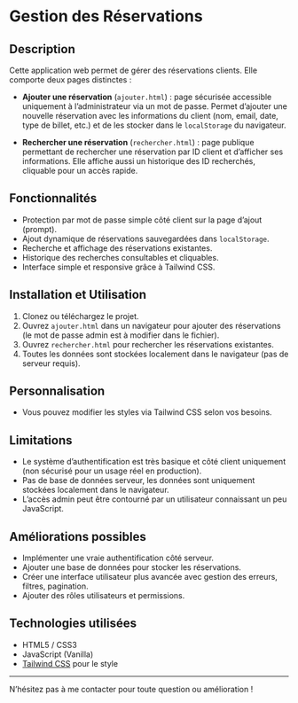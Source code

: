 # Gestion des Réservations

## Description

Cette application web permet de gérer des réservations clients. Elle comporte deux pages distinctes :

- **Ajouter une réservation** (`ajouter.html`) : page sécurisée accessible uniquement à l’administrateur via un mot de passe. Permet d’ajouter une nouvelle réservation avec les informations du client (nom, email, date, type de billet, etc.) et de les stocker dans le `localStorage` du navigateur.

- **Rechercher une réservation** (`rechercher.html`) : page publique permettant de rechercher une réservation par ID client et d’afficher ses informations. Elle affiche aussi un historique des ID recherchés, cliquable pour un accès rapide.

## Fonctionnalités

- Protection par mot de passe simple côté client sur la page d’ajout (prompt).
- Ajout dynamique de réservations sauvegardées dans `localStorage`.
- Recherche et affichage des réservations existantes.
- Historique des recherches consultables et cliquables.
- Interface simple et responsive grâce à Tailwind CSS.

## Installation et Utilisation

1. Clonez ou téléchargez le projet.
2. Ouvrez `ajouter.html` dans un navigateur pour ajouter des réservations (le mot de passe admin est à modifier dans le fichier).
3. Ouvrez `rechercher.html` pour rechercher les réservations existantes.
4. Toutes les données sont stockées localement dans le navigateur (pas de serveur requis).

## Personnalisation

- Vous pouvez modifier les styles via Tailwind CSS selon vos besoins.

## Limitations

- Le système d’authentification est très basique et côté client uniquement (non sécurisé pour un usage réel en production).
- Pas de base de données serveur, les données sont uniquement stockées localement dans le navigateur.
- L’accès admin peut être contourné par un utilisateur connaissant un peu JavaScript.

## Améliorations possibles

- Implémenter une vraie authentification côté serveur.
- Ajouter une base de données pour stocker les réservations.
- Créer une interface utilisateur plus avancée avec gestion des erreurs, filtres, pagination.
- Ajouter des rôles utilisateurs et permissions.

## Technologies utilisées

- HTML5 / CSS3
- JavaScript (Vanilla)
- [Tailwind CSS](https://tailwindcss.com/) pour le style

---

N’hésitez pas à me contacter pour toute question ou amélioration !
